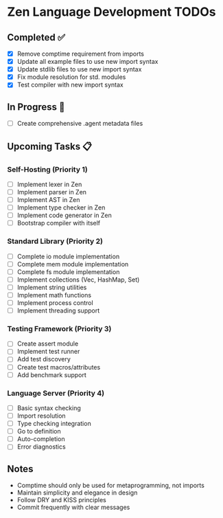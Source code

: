 # Zen Language Development TODOs

## Completed ✅
- [x] Remove comptime requirement from imports
- [x] Update all example files to use new import syntax  
- [x] Update stdlib files to use new import syntax
- [x] Fix module resolution for std. modules
- [x] Test compiler with new import syntax

## In Progress 🚧
- [ ] Create comprehensive .agent metadata files

## Upcoming Tasks 📋

### Self-Hosting (Priority 1)
- [ ] Implement lexer in Zen
- [ ] Implement parser in Zen  
- [ ] Implement AST in Zen
- [ ] Implement type checker in Zen
- [ ] Implement code generator in Zen
- [ ] Bootstrap compiler with itself

### Standard Library (Priority 2)  
- [ ] Complete io module implementation
- [ ] Complete mem module implementation
- [ ] Complete fs module implementation
- [ ] Implement collections (Vec, HashMap, Set)
- [ ] Implement string utilities
- [ ] Implement math functions
- [ ] Implement process control
- [ ] Implement threading support

### Testing Framework (Priority 3)
- [ ] Create assert module
- [ ] Implement test runner
- [ ] Add test discovery
- [ ] Create test macros/attributes
- [ ] Add benchmark support

### Language Server (Priority 4)
- [ ] Basic syntax checking
- [ ] Import resolution
- [ ] Type checking integration
- [ ] Go to definition
- [ ] Auto-completion
- [ ] Error diagnostics

## Notes
- Comptime should only be used for metaprogramming, not imports
- Maintain simplicity and elegance in design
- Follow DRY and KISS principles
- Commit frequently with clear messages